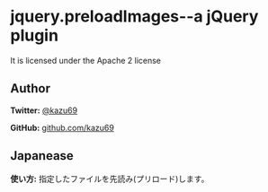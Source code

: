 # jquery.preloadImages--a jQuery plugin

It is licensed under the Apache 2 license

## Author
**Twitter:** [@kazu69](http://twitter.com/kazu69)

**GitHub:** [github.com/kazu69](https://github.com/kazu69)

## Japanease

**使い方:** 指定したファイルを先読み(プリロード)します。

